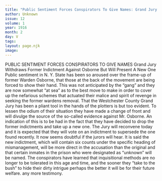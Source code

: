 ```yaml
---
title: "Public Sentiment Forces Conspirators To Give Names: Grand Jury Withdraws Former Indictment Against Osborne But Will Present A New One"
author: Unknown
issue: 12
volume: 1
year: 1916
month: 2
day: V
tags:
layout: page.njk
image:
---
```

PUBLIC SENTIMENT FORCES CONSPIRATORS TO GIVE NAMES    Grand Jury Withdraws Former Indictment Against Osborne But Will Present A New One    Public sentiment in N. Y. State has been so aroused over the frame-up of former Warden Osborne, that those at the back of the movement are being forced to show their hand. This was not anticipated by the “gang” and they are now somewhat “at sea” as to the best move to make in order to cover up the nefarious schemes that actuated their malice and spirit of revenge in seeking the former wardens removal. That the Westchester County Grand Jury has been a pliant tool in the hands of the plotters is but too evident. To lessen the odium of their situation they have made a change of front and will divulge the source of the so-called evidence against Mr. Osborne. An indication of this is to be had in the fact that they have decided to drop the former indictments and take up a new one. The Jury will reconvene today and it is expected that they will vote on an indictment to supersede the one found recently.    It now seems doubtful if the jurors will hear. It is said the new indictment, which will contain six counts under the specific heading of mismanagement, will be more direct in the accusation than the original and that certain inmates in the prison who were designated as “unknown” will be named. The conspirators have learned that inquisitional methods are no longer to be tolerated in this age and time, and the sooner they “take to the bush” to hide their dirty intrigue perhaps the better it will be for their future welfare. any more testimony.


